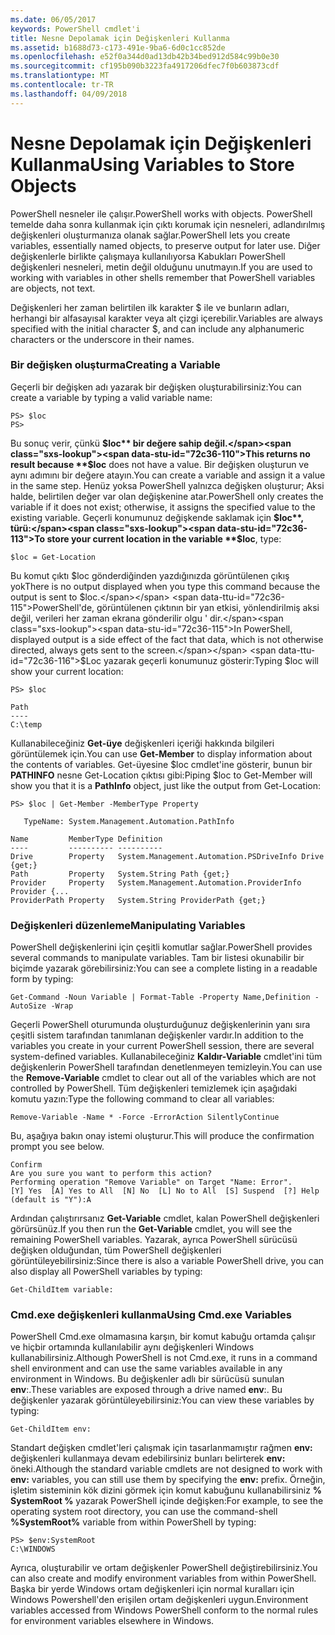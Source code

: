```yaml
---
ms.date: 06/05/2017
keywords: PowerShell cmdlet'i
title: Nesne Depolamak için Değişkenleri Kullanma
ms.assetid: b1688d73-c173-491e-9ba6-6d0c1cc852de
ms.openlocfilehash: e52f0a344d0ad13db42b34bed912d584c99b0e30
ms.sourcegitcommit: cf195b090b3223fa4917206dfec7f0b603873cdf
ms.translationtype: MT
ms.contentlocale: tr-TR
ms.lasthandoff: 04/09/2018
---
```

# <a name="using-variables-to-store-objects"></a><span data-ttu-id="72c36-103">Nesne Depolamak için Değişkenleri Kullanma</span><span class="sxs-lookup"><span data-stu-id="72c36-103">Using Variables to Store Objects</span></span>
<span data-ttu-id="72c36-104">PowerShell nesneler ile çalışır.</span><span class="sxs-lookup"><span data-stu-id="72c36-104">PowerShell works with objects.</span></span> <span data-ttu-id="72c36-105">PowerShell temelde daha sonra kullanmak için çıktı korumak için nesneleri, adlandırılmış değişkenleri oluşturmanıza olanak sağlar.</span><span class="sxs-lookup"><span data-stu-id="72c36-105">PowerShell lets you create variables, essentially named objects, to preserve output for later use.</span></span> <span data-ttu-id="72c36-106">Diğer değişkenlerle birlikte çalışmaya kullanılıyorsa Kabukları PowerShell değişkenleri nesneleri, metin değil olduğunu unutmayın.</span><span class="sxs-lookup"><span data-stu-id="72c36-106">If you are used to working with variables in other shells remember that PowerShell variables are objects, not text.</span></span>

<span data-ttu-id="72c36-107">Değişkenleri her zaman belirtilen ilk karakter $ ile ve bunların adları, herhangi bir alfasayısal karakter veya alt çizgi içerebilir.</span><span class="sxs-lookup"><span data-stu-id="72c36-107">Variables are always specified with the initial character $, and can include any alphanumeric characters or the underscore in their names.</span></span>

### <a name="creating-a-variable"></a><span data-ttu-id="72c36-108">Bir değişken oluşturma</span><span class="sxs-lookup"><span data-stu-id="72c36-108">Creating a Variable</span></span>
<span data-ttu-id="72c36-109">Geçerli bir değişken adı yazarak bir değişken oluşturabilirsiniz:</span><span class="sxs-lookup"><span data-stu-id="72c36-109">You can create a variable by typing a valid variable name:</span></span>

```
PS> $loc
PS>
```

<span data-ttu-id="72c36-110">Bu sonuç verir, çünkü **$loc** bir değere sahip değil.</span><span class="sxs-lookup"><span data-stu-id="72c36-110">This returns no result because **$loc** does not have a value.</span></span> <span data-ttu-id="72c36-111">Bir değişken oluşturun ve aynı adımını bir değere atayın.</span><span class="sxs-lookup"><span data-stu-id="72c36-111">You can create a variable and assign it a value in the same step.</span></span> <span data-ttu-id="72c36-112">Henüz yoksa PowerShell yalnızca değişken oluşturur; Aksi halde, belirtilen değer var olan değişkenine atar.</span><span class="sxs-lookup"><span data-stu-id="72c36-112">PowerShell only creates the variable if it does not exist; otherwise, it assigns the specified value to the existing variable.</span></span> <span data-ttu-id="72c36-113">Geçerli konumunuz değişkende saklamak için **$loc**, türü:</span><span class="sxs-lookup"><span data-stu-id="72c36-113">To store your current location in the variable **$loc**, type:</span></span>

```
$loc = Get-Location
```

<span data-ttu-id="72c36-114">Bu komut çıktı $loc gönderdiğinden yazdığınızda görüntülenen çıkış yok</span><span class="sxs-lookup"><span data-stu-id="72c36-114">There is no output displayed when you type this command because the output is sent to $loc.</span></span> <span data-ttu-id="72c36-115">PowerShell'de, görüntülenen çıktının bir yan etkisi, yönlendirilmiş aksi değil, verileri her zaman ekrana gönderilir olgu ' dir.</span><span class="sxs-lookup"><span data-stu-id="72c36-115">In PowerShell, displayed output is a side effect of the fact that data, which is not otherwise directed, always gets sent to the screen.</span></span> <span data-ttu-id="72c36-116">$Loc yazarak geçerli konumunuz gösterir:</span><span class="sxs-lookup"><span data-stu-id="72c36-116">Typing $loc will show your current location:</span></span>

```
PS> $loc

Path
----
C:\temp
```

<span data-ttu-id="72c36-117">Kullanabileceğiniz **Get-üye** değişkenleri içeriği hakkında bilgileri görüntülemek için.</span><span class="sxs-lookup"><span data-stu-id="72c36-117">You can use **Get-Member** to display information about the contents of variables.</span></span> <span data-ttu-id="72c36-118">Get-üyesine $loc cmdlet'ine gösterir, bunun bir **PATHINFO** nesne Get-Location çıktısı gibi:</span><span class="sxs-lookup"><span data-stu-id="72c36-118">Piping $loc to Get-Member will show you that it is a **PathInfo** object, just like the output from Get-Location:</span></span>

```
PS> $loc | Get-Member -MemberType Property

   TypeName: System.Management.Automation.PathInfo

Name         MemberType Definition
----         ---------- ----------
Drive        Property   System.Management.Automation.PSDriveInfo Drive {get;}
Path         Property   System.String Path {get;}
Provider     Property   System.Management.Automation.ProviderInfo Provider {...
ProviderPath Property   System.String ProviderPath {get;}
```

### <a name="manipulating-variables"></a><span data-ttu-id="72c36-119">Değişkenleri düzenleme</span><span class="sxs-lookup"><span data-stu-id="72c36-119">Manipulating Variables</span></span>
<span data-ttu-id="72c36-120">PowerShell değişkenlerini için çeşitli komutlar sağlar.</span><span class="sxs-lookup"><span data-stu-id="72c36-120">PowerShell provides several commands to manipulate variables.</span></span> <span data-ttu-id="72c36-121">Tam bir listesi okunabilir bir biçimde yazarak görebilirsiniz:</span><span class="sxs-lookup"><span data-stu-id="72c36-121">You can see a complete listing in a readable form by typing:</span></span>

```
Get-Command -Noun Variable | Format-Table -Property Name,Definition -AutoSize -Wrap
```

<span data-ttu-id="72c36-122">Geçerli PowerShell oturumunda oluşturduğunuz değişkenlerinin yanı sıra çeşitli sistem tarafından tanımlanan değişkenler vardır.</span><span class="sxs-lookup"><span data-stu-id="72c36-122">In addition to the variables you create in your current PowerShell session, there are several system-defined variables.</span></span> <span data-ttu-id="72c36-123">Kullanabileceğiniz **Kaldır-Variable** cmdlet'ini tüm değişkenlerin PowerShell tarafından denetlenmeyen temizleyin.</span><span class="sxs-lookup"><span data-stu-id="72c36-123">You can use the **Remove-Variable** cmdlet to clear out all of the variables which are not controlled by PowerShell.</span></span> <span data-ttu-id="72c36-124">Tüm değişkenleri temizlemek için aşağıdaki komutu yazın:</span><span class="sxs-lookup"><span data-stu-id="72c36-124">Type the following command to clear all variables:</span></span>

```
Remove-Variable -Name * -Force -ErrorAction SilentlyContinue
```

<span data-ttu-id="72c36-125">Bu, aşağıya bakın onay istemi oluşturur.</span><span class="sxs-lookup"><span data-stu-id="72c36-125">This will produce the confirmation prompt you see below.</span></span>

```
Confirm
Are you sure you want to perform this action?
Performing operation "Remove Variable" on Target "Name: Error".
[Y] Yes  [A] Yes to All  [N] No  [L] No to All  [S] Suspend  [?] Help
(default is "Y"):A
```

<span data-ttu-id="72c36-126">Ardından çalıştırırsanız **Get-Variable** cmdlet, kalan PowerShell değişkenleri görürsünüz.</span><span class="sxs-lookup"><span data-stu-id="72c36-126">If you then run the **Get-Variable** cmdlet, you will see the remaining PowerShell variables.</span></span> <span data-ttu-id="72c36-127">Yazarak, ayrıca PowerShell sürücüsü değişken olduğundan, tüm PowerShell değişkenleri görüntüleyebilirsiniz:</span><span class="sxs-lookup"><span data-stu-id="72c36-127">Since there is also a variable PowerShell drive, you can also display all PowerShell variables by typing:</span></span>

```
Get-ChildItem variable:
```

### <a name="using-cmdexe-variables"></a><span data-ttu-id="72c36-128">Cmd.exe değişkenleri kullanma</span><span class="sxs-lookup"><span data-stu-id="72c36-128">Using Cmd.exe Variables</span></span>
<span data-ttu-id="72c36-129">PowerShell Cmd.exe olmamasına karşın, bir komut kabuğu ortamda çalışır ve hiçbir ortamında kullanılabilir aynı değişkenleri Windows kullanabilirsiniz.</span><span class="sxs-lookup"><span data-stu-id="72c36-129">Although PowerShell is not Cmd.exe, it runs in a command shell environment and can use the same variables available in any environment in Windows.</span></span> <span data-ttu-id="72c36-130">Bu değişkenler adlı bir sürücüsü sunulan **env**:.</span><span class="sxs-lookup"><span data-stu-id="72c36-130">These variables are exposed through a drive named **env**:.</span></span> <span data-ttu-id="72c36-131">Bu değişkenler yazarak görüntüleyebilirsiniz:</span><span class="sxs-lookup"><span data-stu-id="72c36-131">You can view these variables by typing:</span></span>

```
Get-ChildItem env:
```

<span data-ttu-id="72c36-132">Standart değişken cmdlet'leri çalışmak için tasarlanmamıştır rağmen **env:** değişkenleri kullanmaya devam edebilirsiniz bunları belirterek **env:** öneki.</span><span class="sxs-lookup"><span data-stu-id="72c36-132">Although the standard variable cmdlets are not designed to work with **env:** variables, you can still use them by specifying the **env:** prefix.</span></span> <span data-ttu-id="72c36-133">Örneğin, işletim sisteminin kök dizini görmek için komut kabuğunu kullanabilirsiniz **% SystemRoot %** yazarak PowerShell içinde değişken:</span><span class="sxs-lookup"><span data-stu-id="72c36-133">For example, to see the operating system root directory, you can use the command-shell **%SystemRoot%** variable from within PowerShell by typing:</span></span>

```
PS> $env:SystemRoot
C:\WINDOWS
```

<span data-ttu-id="72c36-134">Ayrıca, oluşturabilir ve ortam değişkenler PowerShell değiştirebilirsiniz.</span><span class="sxs-lookup"><span data-stu-id="72c36-134">You can also create and modify environment variables from within PowerShell.</span></span> <span data-ttu-id="72c36-135">Başka bir yerde Windows ortam değişkenleri için normal kuralları için Windows Powershell'den erişilen ortam değişkenleri uygun.</span><span class="sxs-lookup"><span data-stu-id="72c36-135">Environment variables accessed from Windows PowerShell conform to the normal rules for environment variables elsewhere in Windows.</span></span>